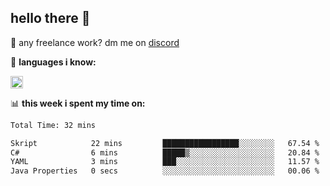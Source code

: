 ## hello there 👋

💼 any freelance work? dm me on [discord](https://discord.com/users/577571414186393661/)

🌸 **languages ​i know:**  

<img height="20" src="https://skillicons.dev/icons?i=js,ts,html,css,php,py,java&perline=50">

📊 **this week i spent my time on:**
<!--START_SECTION:waka-->

```txt
Total Time: 32 mins

Skript            22 mins         █████████████████░░░░░░░░   67.54 %
C#                6 mins          █████▒░░░░░░░░░░░░░░░░░░░   20.84 %
YAML              3 mins          ███░░░░░░░░░░░░░░░░░░░░░░   11.57 %
Java Properties   0 secs          ░░░░░░░░░░░░░░░░░░░░░░░░░   00.06 %
```

<!--END_SECTION:waka-->
